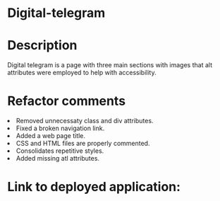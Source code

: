 <h1> Digital-telegram </h1>
<h1> Description </h1>
<p> Digital telegram is a page with three main sections with images that alt attributes were employed to help with accessibility.</p>

<h1> Refactor comments</h1>
<li> Removed unnecessaty class and div attributes. </li>
<li> Fixed a broken navigation link. </li>
<li> Added a web page title.</li>
<li> CSS and HTML files are properly commented.</li>
<li> Consolidates repetitive styles.</li>
<li> Added missing atl attributes. </li>

<h1> Link to deployed application:</h1>
<http://127.0.0.1:5501/Develop/index.html/>

